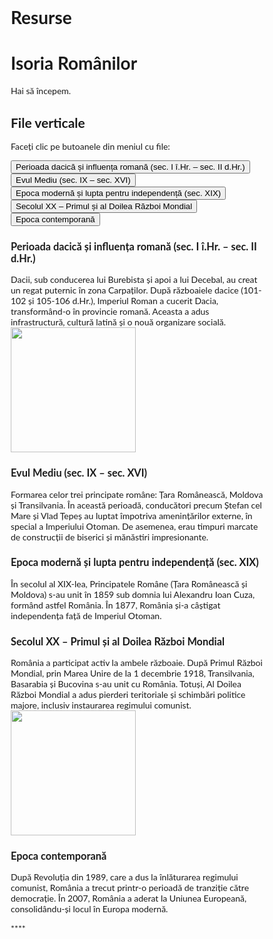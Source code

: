 # Resurse
<!DOCTYPE html>
<html>
<head>
<title>Isoria României</title>
</head>
<body>

<h1>Isoria Românilor</h1>
<p>Hai să începem.</p>

</body>
</html>
<!DOCTYPE html>
<html>
<head>
<meta name="viewport" content="width=device-width, initial-scale=1">
<style>
* {box-sizing: border-box}
body {font-family: "Lato", sans-serif;}

/* Style the tab */
.tab {
  float: left;
  border: 1px solid #ccc;
  background-color: #f1f1f1;
  width: 30%;
  height: 300px;
}

/* Style the buttons inside the tab */
.tab button {
  display: block;
  background-color: inherit;
  color: black;
  padding: 22px 16px;
  width: 100%;
  border: none;
  outline: none;
  text-align: left;
  cursor: pointer;
  transition: 0.3s;
  font-size: 17px;
}

/* Change background color of buttons on hover */
.tab button:hover {
  background-color: #ddd;
}

/* Create an active/current "tab button" class */
.tab button.active {
  background-color: #ccc;
}

/* Style the tab content */
.tabcontent {
  float: left;
  padding: 0px 12px;
  border: 1px solid #ccc;
  width: 70%;
  border-left: none;
  height: 300px;
}
</style>
</head>
<body>

<h2>File verticale</h2>
<p>Faceți clic pe butoanele din meniul cu file:</p>

<div class="tab">
  <button class="tablinks" onclick="openCity(event, 'Perioada dacică și influența romană (sec. I î.Hr. – sec. II d.Hr.)')" id="defaultOpen">Perioada dacică și influența romană (sec. I î.Hr. – sec. II d.Hr.)</button>
  <button class="tablinks" onclick="openCity(event, 'Evul Mediu (sec. IX – sec. XVI)')">Evul Mediu (sec. IX – sec. XVI)</button>
  <button class="tablinks" onclick="openCity(event, 'Epoca modernă și lupta pentru independență (sec. XIX)')">Epoca modernă și lupta pentru independență (sec. XIX)</button>
  <button class="tablinks" onclick="openCity(event, 'Secolul XX – Primul și al Doilea Război Mondial')">Secolul XX – Primul și al Doilea Război Mondial</button>
  <button class="tablinks" onclick="openCity(event, 'Epoca contemporană')">Epoca contemporană</button>
</div>

</div>

<div id="Perioada dacică și influența romană (sec. I î.Hr. – sec. II d.Hr.)" class="tabcontent">
  <h3>Perioada dacică și influența romană (sec. I î.Hr. – sec. II d.Hr.)</h3>
  <p>Dacii, sub conducerea lui Burebista și apoi a lui Decebal, au creat un regat puternic în zona Carpaților. După războaiele dacice (101-102 și 105-106 d.Hr.), Imperiul Roman a cucerit Dacia, transformând-o în provincie romană. Aceasta a adus infrastructură, cultură latină și o nouă organizare socială.<img src="c:\Users\utente\OneDrive\xbox\imagini\Trecerea_dunarii_1878.jpeg.jpeg" alt="" width="200" height="200"></p>
</div>

<div id="Evul Mediu (sec. IX – sec. XVI)" class="tabcontent">
  <h3>Evul Mediu (sec. IX – sec. XVI)</h3>
  <p>Formarea celor trei principate române: Țara Românească, Moldova și Transilvania. În această perioadă, conducători precum Ștefan cel Mare și Vlad Țepeș au luptat împotriva amenințărilor externe, în special a Imperiului Otoman. De asemenea, erau timpuri marcate de construcții de biserici și mănăstiri impresionante.</p> 
</div>

<div id="Epoca modernă și lupta pentru independență (sec. XIX)" class="tabcontent">
  <h3>Epoca modernă și lupta pentru independență (sec. XIX)</h3>
  <p>În secolul al XIX-lea, Principatele Române (Țara Românească și Moldova) s-au unit în 1859 sub domnia lui Alexandru Ioan Cuza, formând astfel România. În 1877, România și-a câștigat independența față de Imperiul Otoman.</p>
</div>
<div id="Secolul XX – Primul și al Doilea Război Mondial" class="tabcontent">
    <h3>Secolul XX – Primul și al Doilea Război Mondial</h3>
    <p>România a participat activ la ambele războaie. După Primul Război Mondial, prin Marea Unire de la 1 decembrie 1918, Transilvania, Basarabia și Bucovina s-au unit cu România. Totuși, Al Doilea Război Mondial a adus pierderi teritoriale și schimbări politice majore, inclusiv instaurarea regimului comunist.<img src="c:\Users\utente\OneDrive\xbox\imagini\R.jpeg" alt="" width="200" height="200"></p>
  </div>

  <div id="Epoca contemporană" class="tabcontent">
    <h3>Epoca contemporană</h3>
    <p>După Revoluția din 1989, care a dus la înlăturarea regimului comunist, România a trecut printr-o perioadă de tranziție către democrație. În 2007, România a aderat la Uniunea Europeană, consolidându-și locul în Europa modernă.</p>
  </div>

    
<script>
function openCity(evt, cityName) {
  var i, tabcontent, tablinks;
  tabcontent = document.getElementsByClassName("tabcontent");
  for (i = 0; i < tabcontent.length; i++) {
    tabcontent[i].style.display = "none";
  }
  tablinks = document.getElementsByClassName("tablinks");
  for (i = 0; i < tablinks.length; i++) {
    tablinks[i].className = tablinks[i].className.replace(" active", "");
  }
  document.getElementById(cityName).style.display = "block";
  evt.currentTarget.className += " active";
}

// Get the element with id="defaultOpen" and click on it
document.getElementById("defaultOpen").click();
</script>
   
</body>
</html> ****
